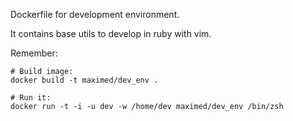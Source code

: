 Dockerfile for development environment.

It contains base utils to develop in ruby with vim.


Remember:

```
# Build image:
docker build -t maximed/dev_env .

# Run it:
docker run -t -i -u dev -w /home/dev maximed/dev_env /bin/zsh
```

